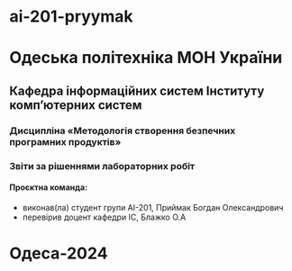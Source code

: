 # ai-201-pryymak
# Одеська політехніка МОН України

## Кафедра інформаційних систем Інституту комп’ютерних систем

### Дисципліна «Методологія створення безпечних програмних продуктів»

### Звіти за рішеннями лабораторних робіт

#### Проєктна команда:
- виконав(ла) студент групи АІ-201, Приймак Богдан Олександрович
- перевірив доцент кафедри ІС, Блажко О.А

# Одеса-2024
